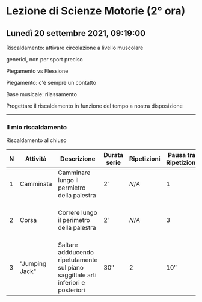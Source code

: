 # Lezione di Scienze Motorie (2° ora) 
## Lunedì 20 settembre 2021, 09:19:00

Riscaldamento: attivare circolazione a livello muscolare

generici, non per sport preciso


Piegamento vs Flessione


Piegamento: c'è sempre un contatto


Base musicale: rilassamento


Progettare il riscaldamento in funzione del tempo a nostra disposizione 

---
### Il mio riscaldamento
Riscaldamento al chiuso

|N|Attività|Descrizione|Durata serie|Ripetizioni|Pausa tra Ripetizioni|Pauda finale|Musica|
|---|---|---|---|---|---|---|---|
|$1$|Camminata|Camminare lungo il permietro della palestra|$2'$|$N/A$|$1$|$36''$|_Giant Steps_, Jhon Coltrane|
|$2$|Corsa|Correre lungo il perimetro della palestra|$2'$|$N/A$|$3$|$30''$|_I Get Around, The Beach Boys_|
|$3$|"Jumping Jack"|Saltare addducendo ripetutamente sul piano saggittale arti inferiori e posteriori|$30''$|$2$|$10''$|_Back in Black_, AC/DC|

<!--stackedit_data:
eyJoaXN0b3J5IjpbLTEyMzA3OTQxNDldfQ==
-->